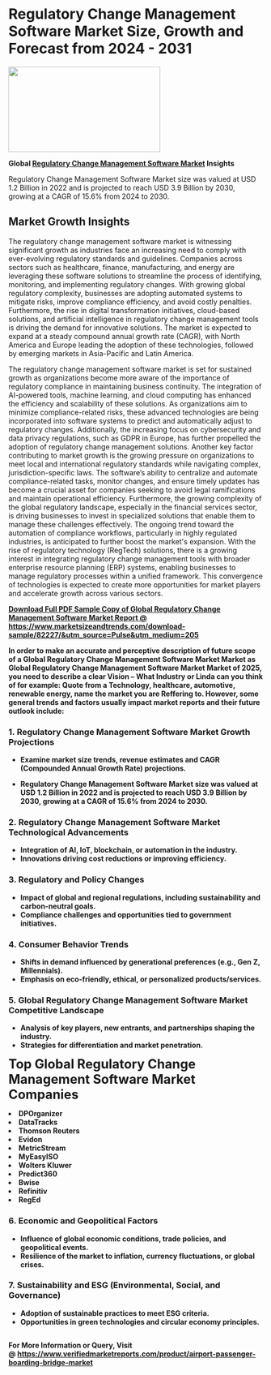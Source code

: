 <H1>Regulatory Change Management Software Market Size, Growth and Forecast from 2024 - 2031</H1><img class="aligncenter size-medium wp-image-584254" src="https://thirdeyenews.in/wp-content/uploads/2024/09/Global-Market-Research-300x168.jpeg" alt="" width="300" height="168" /><p><strong>Global&nbsp;<a href="https://www.marketsizeandtrends.com/download-sample/82227/&amp;utm_source=Pulse&amp;utm_medium=205">Regulatory Change Management Software Market</a> Insights</strong></p><p>Regulatory Change Management Software Market size was valued at USD 1.2 Billion in 2022 and is projected to reach USD 3.9 Billion by 2030, growing at a CAGR of 15.6% from 2024 to 2030.</p><p><h2>Market Growth Insights</h2> <p>The regulatory change management software market is witnessing significant growth as industries face an increasing need to comply with ever-evolving regulatory standards and guidelines. Companies across sectors such as healthcare, finance, manufacturing, and energy are leveraging these software solutions to streamline the process of identifying, monitoring, and implementing regulatory changes. With growing global regulatory complexity, businesses are adopting automated systems to mitigate risks, improve compliance efficiency, and avoid costly penalties. Furthermore, the rise in digital transformation initiatives, cloud-based solutions, and artificial intelligence in regulatory change management tools is driving the demand for innovative solutions. The market is expected to expand at a steady compound annual growth rate (CAGR), with North America and Europe leading the adoption of these technologies, followed by emerging markets in Asia-Pacific and Latin America.</p> <p><strong><a href="#"></a></strong></p> <p>The regulatory change management software market is set for sustained growth as organizations become more aware of the importance of regulatory compliance in maintaining business continuity. The integration of AI-powered tools, machine learning, and cloud computing has enhanced the efficiency and scalability of these solutions. As organizations aim to minimize compliance-related risks, these advanced technologies are being incorporated into software systems to predict and automatically adjust to regulatory changes. Additionally, the increasing focus on cybersecurity and data privacy regulations, such as GDPR in Europe, has further propelled the adoption of regulatory change management solutions. Another key factor contributing to market growth is the growing pressure on organizations to meet local and international regulatory standards while navigating complex, jurisdiction-specific laws. The software’s ability to centralize and automate compliance-related tasks, monitor changes, and ensure timely updates has become a crucial asset for companies seeking to avoid legal ramifications and maintain operational efficiency. Furthermore, the growing complexity of the global regulatory landscape, especially in the financial services sector, is driving businesses to invest in specialized solutions that enable them to manage these challenges effectively. The ongoing trend toward the automation of compliance workflows, particularly in highly regulated industries, is anticipated to further boost the market's expansion. With the rise of regulatory technology (RegTech) solutions, there is a growing interest in integrating regulatory change management tools with broader enterprise resource planning (ERP) systems, enabling businesses to manage regulatory processes within a unified framework. This convergence of technologies is expected to create more opportunities for market players and accelerate growth across various sectors.</p> <p><strong><a href="#"></p><p><span class=""><strong>Download Full PDF Sample Copy of Global Regulatory Change Management Software Market Report</strong> @ <a href="https://www.marketsizeandtrends.com/download-sample/82227/&amp;utm_source=Pulse&amp;utm_medium=205" target="_blank">https://www.marketsizeandtrends.com/download-sample/82227/&amp;utm_source=Pulse&amp;utm_medium=205</a></span></p><p>In order to make an accurate and perceptive description of future scope of a Global&nbsp;Regulatory Change Management Software Market Market as Global&nbsp;Regulatory Change Management Software Market Market of 2025, you need to describe a clear Vision &ndash; What Industry or Linda can you think of for example: Quote from a Technology, healthcare, automotive, renewable energy, name the market you are Reffering to. However, some general trends and factors usually impact market reports and their future outlook include:</p><h3>1.&nbsp;<strong>Regulatory Change Management Software Market Growth Projections</strong></h3><ul><li>Examine market size trends, revenue estimates and CAGR (Compounded Annual Growth Rate) projections.</li><li><p>Regulatory Change Management Software Market size was valued at USD 1.2 Billion in 2022 and is projected to reach USD 3.9 Billion by 2030, growing at a CAGR of 15.6% from 2024 to 2030.</p></li></ul><h3>2.&nbsp;<strong>Regulatory Change Management Software Market Technological Advancements</strong></h3><ul><li>Integration of AI, IoT, blockchain, or automation in the industry.</li><li>Innovations driving cost reductions or improving efficiency.</li></ul><h3>3.&nbsp;<strong>Regulatory and Policy Changes</strong></h3><ul><li>Impact of global and regional regulations, including sustainability and carbon-neutral goals.</li><li>Compliance challenges and opportunities tied to government initiatives.</li></ul><h3>4.&nbsp;<strong>Consumer Behavior Trends</strong></h3><ul><li>Shifts in demand influenced by generational preferences (e.g., Gen Z, Millennials).</li><li>Emphasis on eco-friendly, ethical, or personalized products/services.</li></ul><h3>5.&nbsp;<strong>Global Regulatory Change Management Software Market Competitive Landscape</strong></h3><ul><li>Analysis of key players, new entrants, and partnerships shaping the industry.</li><li>Strategies for differentiation and market penetration.</li></ul><p data-pm-slice="1 1 []"><span style="color: inherit; font-family: inherit; font-size: 25px;">Top Global Regulatory Change Management Software Market Companies</span></p><div class="" data-test-id=""><p><li>DPOrganizer</li><li> DataTracks</li><li> Thomson Reuters</li><li> Evidon</li><li> MetricStream</li><li> MyEasyISO</li><li> Wolters Kluwer</li><li> Predict360</li><li> Bwise</li><li> Refinitiv</li><li> RegEd</li></p></div><h3>6.&nbsp;<strong>Economic and Geopolitical Factors</strong></h3><ul><li>Influence of global economic conditions, trade policies, and geopolitical events.</li><li>Resilience of the market to inflation, currency fluctuations, or global crises.</li></ul><h3>7.&nbsp;<strong>Sustainability and ESG (Environmental, Social, and Governance)</strong></h3><ul><li>Adoption of sustainable practices to meet ESG criteria.</li><li>Opportunities in green technologies and circular economy principles.</li></ul><h2><strong style="font-size: 14px;">For More Information or Query, Visit @&nbsp;</strong><a style="background-color: #ffffff; font-size: 14px;" href="https://www.marketsizeandtrends.com/report/regulatory-change-management-software-market/" target="_blank">https://www.verifiedmarketreports.com/product/airport-passenger-boarding-bridge-market</a></h2>
